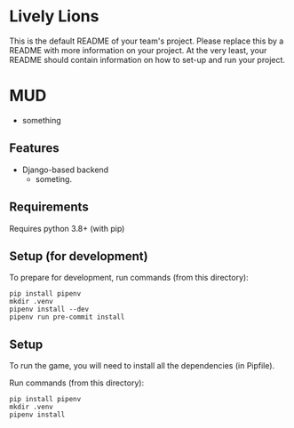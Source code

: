# Lively Lions
This is the default README of your team's project. Please replace this by a README with more information on your project. At the very least, your README should contain information on how to set-up and run your project.

# MUD

- something

## Features

- Django-based backend
  - someting.

## Requirements
Requires python 3.8+ (with pip)

## Setup (for development)
To prepare for development, run commands (from this directory):
```
pip install pipenv
mkdir .venv
pipenv install --dev
pipenv run pre-commit install
```

## Setup 
To run the game, you will need to install all the dependencies (in Pipfile).

Run commands (from this directory):
```
pip install pipenv
mkdir .venv
pipenv install
```
